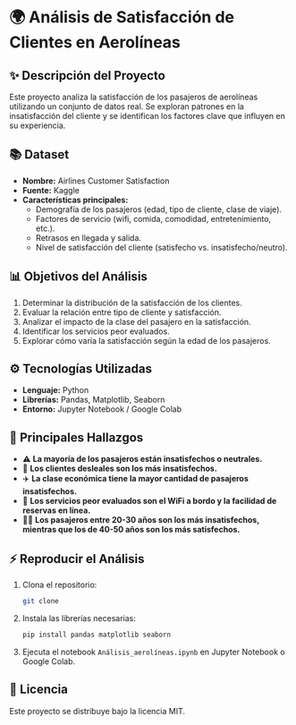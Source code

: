 # 🌍 Análisis de Satisfacción de Clientes en Aerolíneas

## ✨ Descripción del Proyecto
Este proyecto analiza la satisfacción de los pasajeros de aerolíneas utilizando un conjunto de datos real. Se exploran patrones en la insatisfacción del cliente y se identifican los factores clave que influyen en su experiencia.

## 📚 Dataset
- **Nombre:** Airlines Customer Satisfaction
- **Fuente:** Kaggle
- **Características principales:**
  - Demografía de los pasajeros (edad, tipo de cliente, clase de viaje).
  - Factores de servicio (wifi, comida, comodidad, entretenimiento, etc.).
  - Retrasos en llegada y salida.
  - Nivel de satisfacción del cliente (satisfecho vs. insatisfecho/neutro).

## 📊 Objetivos del Análisis
1. Determinar la distribución de la satisfacción de los clientes.
2. Evaluar la relación entre tipo de cliente y satisfacción.
3. Analizar el impacto de la clase del pasajero en la satisfacción.
4. Identificar los servicios peor evaluados.
5. Explorar cómo varía la satisfacción según la edad de los pasajeros.

## ⚙️ Tecnologías Utilizadas
- **Lenguaje:** Python
- **Librerías:** Pandas, Matplotlib, Seaborn
- **Entorno:** Jupyter Notebook / Google Colab

## 🔎 Principales Hallazgos
- ⚠️ **La mayoría de los pasajeros están insatisfechos o neutrales.**
- 🏥 **Los clientes desleales son los más insatisfechos.**
- ✈️ **La clase económica tiene la mayor cantidad de pasajeros insatisfechos.**
- 📶 **Los servicios peor evaluados son el WiFi a bordo y la facilidad de reservas en línea.**
- 👨‍🍳 **Los pasajeros entre 20-30 años son los más insatisfechos, mientras que los de 40-50 años son los más satisfechos.**

## ⚡ Reproducir el Análisis
1. Clona el repositorio:
   ```bash
   git clone 
   ```
2. Instala las librerías necesarias:
   ```bash
   pip install pandas matplotlib seaborn
   ```
3. Ejecuta el notebook `Análisis_aerolíneas.ipynb` en Jupyter Notebook o Google Colab.


## 📝 Licencia
Este proyecto se distribuye bajo la licencia MIT.
